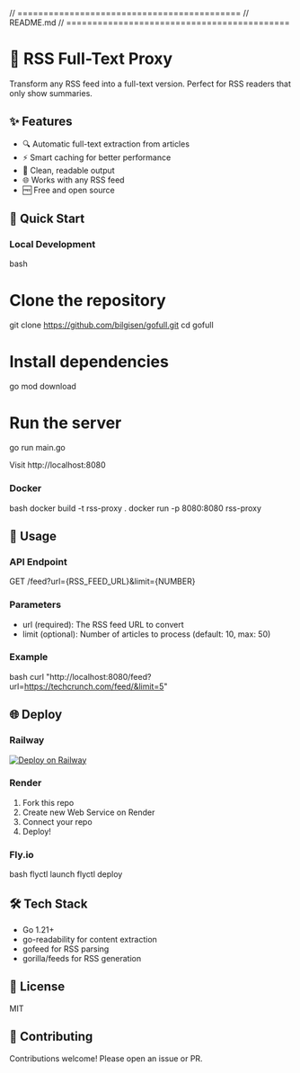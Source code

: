 // ===========================================
// README.md
// ===========================================

# 🚀 RSS Full-Text Proxy

Transform any RSS feed into a full-text version. Perfect for RSS readers that only show summaries.

## ✨ Features

- 🔍 Automatic full-text extraction from articles
- ⚡ Smart caching for better performance
- 🎨 Clean, readable output
- 🌐 Works with any RSS feed
- 🆓 Free and open source

## 🚀 Quick Start

### Local Development

bash
# Clone the repository
git clone https://github.com/bilgisen/gofull.git
cd gofull

# Install dependencies
go mod download

# Run the server
go run main.go


Visit http://localhost:8080

### Docker

bash
docker build -t rss-proxy .
docker run -p 8080:8080 rss-proxy


## 📖 Usage

### API Endpoint

GET /feed?url={RSS_FEED_URL}&limit={NUMBER}


### Parameters

- url (required): The RSS feed URL to convert
- limit (optional): Number of articles to process (default: 10, max: 50)

### Example

bash
curl "http://localhost:8080/feed?url=https://techcrunch.com/feed/&limit=5"


## 🌐 Deploy

### Railway

[![Deploy on Railway](https://railway.app/button.svg)](https://railway.app/new)

### Render

1. Fork this repo
2. Create new Web Service on Render
3. Connect your repo
4. Deploy!

### Fly.io

bash
flyctl launch
flyctl deploy


## 🛠️ Tech Stack

- Go 1.21+
- go-readability for content extraction
- gofeed for RSS parsing
- gorilla/feeds for RSS generation

## 📝 License

MIT

## 🤝 Contributing

Contributions welcome! Please open an issue or PR.
